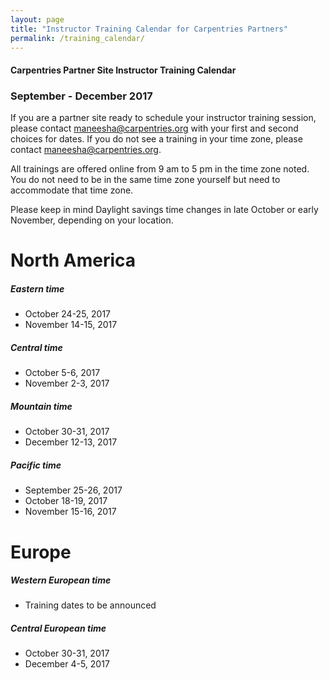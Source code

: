 ```yaml
---
layout: page
title: "Instructor Training Calendar for Carpentries Partners"
permalink: /training_calendar/
---
```



#### Carpentries Partner Site Instructor Training Calendar
###  September - December 2017


If you are a partner site ready to schedule your instructor training session, please contact maneesha@carpentries.org with your first and second choices for dates.  If you do not see a training in your time zone, please contact maneesha@carpentries.org.

All trainings are offered online from 9 am to 5 pm in the time zone noted.  You do not need to be in the same time zone yourself but need to accommodate that time zone. 

Please keep in mind Daylight savings time changes in late October or early November, depending on your location.  

# North America

##### Eastern time
* October 24-25, 2017
* November 14-15, 2017

##### Central time
* October 5-6, 2017
* November 2-3, 2017

##### Mountain time
* October 30-31, 2017
* December 12-13, 2017

##### Pacific time
* September 25-26, 2017
* October 18-19, 2017
* November 15-16, 2017

# Europe

##### Western European time
* Training dates to be announced

##### Central European time
* October 30-31, 2017
* December 4-5, 2017




